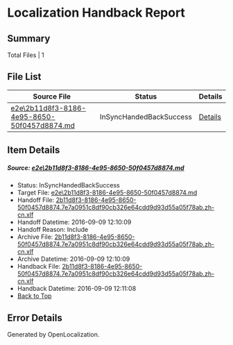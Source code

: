 # <a name='report-top'></a> Localization Handback Report

## Summary
 Total Files | 1

## File List
 Source File | Status | Details 
 ----------- | ------ | ------- 
 [e2e\2b11d8f3-8186-4e95-8650-50f0457d8874.md](https://github.com/OpenLocalizationTestOrg/ol-test0/blob/2bc7b218771654fe7335e1d45479aad739fdb319/e2e/2b11d8f3-8186-4e95-8650-50f0457d8874.md) | InSyncHandedBackSuccess | [Details](#820fff0b108fa618eba80c59b2d803d2dddcb2843)

## Item Details
##### <a name='820fff0b108fa618eba80c59b2d803d2dddcb2843'></a> Source: [e2e\2b11d8f3-8186-4e95-8650-50f0457d8874.md](https://github.com/OpenLocalizationTestOrg/ol-test0/blob/2bc7b218771654fe7335e1d45479aad739fdb319/e2e/2b11d8f3-8186-4e95-8650-50f0457d8874.md)
* Status: InSyncHandedBackSuccess
* Target File: [e2e\2b11d8f3-8186-4e95-8650-50f0457d8874.md](https://github.com/OpenLocalizationTestOrg/ol-test0-zhcn/blob/f4edcf0c6e084ee308b9447adbdcbaae25462ae0/e2e/2b11d8f3-8186-4e95-8650-50f0457d8874.md)
* Handoff File: [2b11d8f3-8186-4e95-8650-50f0457d8874.7e7a0951c8df90cb326e64cdd9d93d55a05f78ab.zh-cn.xlf](https://github.com/OpenLocalizationTestOrg/ol-test0-handoff/blob/8a999ff8bb2fa001a026733db7d052ed33bfad85/ol-handoff/OpenLocalizationTestOrg/ol-test0-zhcn/yuwzho/ht/2b11d8f3-8186-4e95-8650-50f0457d8874.7e7a0951c8df90cb326e64cdd9d93d55a05f78ab.zh-cn.xlf)
* Handoff Datetime: 2016-09-09 12:10:09
* Handoff Reason: Include
* Archive File: [2b11d8f3-8186-4e95-8650-50f0457d8874.7e7a0951c8df90cb326e64cdd9d93d55a05f78ab.zh-cn.xlf](https://github.com/OpenLocalizationTestOrg/ol-test0-handoff/blob/692bb9eebb9332fecb5e9c1325810caf147eeca3/ol-archive/OpenLocalizationTestOrg/ol-test0-zhcn/yuwzho/ht/2b11d8f3-8186-4e95-8650-50f0457d8874.7e7a0951c8df90cb326e64cdd9d93d55a05f78ab.zh-cn.xlf)
* Archive Datetime: 2016-09-09 12:10:09
* Handback File: [2b11d8f3-8186-4e95-8650-50f0457d8874.7e7a0951c8df90cb326e64cdd9d93d55a05f78ab.zh-cn.xlf](https://github.com/OpenLocalizationTestOrg/ol-test0-handback/blob/bb97ae6f5349e06de2ac339a4ec98060f8619d76/ol-handback/OpenLocalizationTestOrg/ol-test0-zhcn/yuwzho/ht/2b11d8f3-8186-4e95-8650-50f0457d8874.7e7a0951c8df90cb326e64cdd9d93d55a05f78ab.zh-cn.xlf)
* Handback Datetime: 2016-09-09 12:11:08
* [Back to Top](#report-top)


## Error Details

Generated by OpenLocalization.
